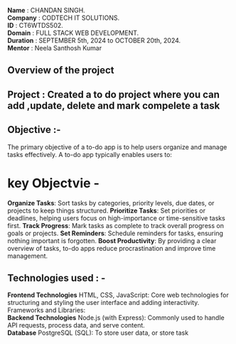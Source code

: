 **Name** : CHANDAN SINGH. <br>
**Company** : CODTECH IT SOLUTIONS. <br>
**ID** : CT6WTDS502. <br>
**Domain** : FULL STACK WEB DEVELOPMENT. <br>
**Duration** : SEPTEMBER 5th, 2024 to OCTOBER 20th, 2024. <br>
**Mentor** : Neela Santhosh Kumar


## Overview of the project

## Project : Created a to do project where you can add ,update, delete and mark compelete a task

## Objective :-
The primary objective of a to-do app is to help users organize and manage tasks effectively. A to-do app typically enables users to:
# key Objectvie -
**Organize Tasks**: Sort tasks by categories, priority levels, due dates, or projects to keep things structured.
**Prioritize Tasks**: Set priorities or deadlines, helping users focus on high-importance or time-sensitive tasks first.
**Track Progress**: Mark tasks as complete to track overall progress on goals or projects.
**Set Reminders**: Schedule reminders for tasks, ensuring nothing important is forgotten.
**Boost Productivity**: By providing a clear overview of tasks, to-do apps reduce procrastination and improve time management.

## Technologies used : -

**Frontend Technologies**
HTML, CSS, JavaScript: Core web technologies for structuring and styling the user interface and adding interactivity.
Frameworks and Libraries: <br>
**Backend Technologies**
Node.js (with Express): Commonly used to handle API requests, process data, and serve content. <br>
**Database**
PostgreSQL (SQL): To store user data, or store task <br>
